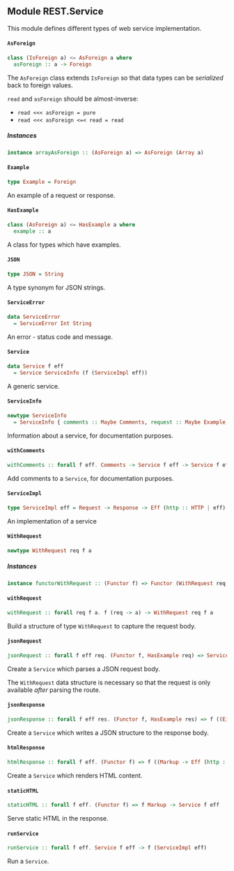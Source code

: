 ## Module REST.Service

This module defines different types of web service implementation.

#### `AsForeign`

``` purescript
class (IsForeign a) <= AsForeign a where
  asForeign :: a -> Foreign
```

The `AsForeign` class extends `IsForeign` so that data types can be _serialized_ back to
foreign values.

`read` and `asForeign` should be almost-inverse:

- `read <<< asForeign = pure`
- `read <<< asForeign <=< read = read`

##### Instances
``` purescript
instance arrayAsForeign :: (AsForeign a) => AsForeign (Array a)
```

#### `Example`

``` purescript
type Example = Foreign
```

An example of a request or response.

#### `HasExample`

``` purescript
class (AsForeign a) <= HasExample a where
  example :: a
```

A class for types which have examples.

#### `JSON`

``` purescript
type JSON = String
```

A type synonym for JSON strings.

#### `ServiceError`

``` purescript
data ServiceError
  = ServiceError Int String
```

An error - status code and message.

#### `Service`

``` purescript
data Service f eff
  = Service ServiceInfo (f (ServiceImpl eff))
```

A generic service.

#### `ServiceInfo`

``` purescript
newtype ServiceInfo
  = ServiceInfo { comments :: Maybe Comments, request :: Maybe Example, response :: Maybe Example }
```

Information about a service, for documentation purposes.

#### `withComments`

``` purescript
withComments :: forall f eff. Comments -> Service f eff -> Service f eff
```

Add comments to a `Service`, for documentation purposes.

#### `ServiceImpl`

``` purescript
type ServiceImpl eff = Request -> Response -> Eff (http :: HTTP | eff) Unit
```

An implementation of a service

#### `WithRequest`

``` purescript
newtype WithRequest req f a
```

##### Instances
``` purescript
instance functorWithRequest :: (Functor f) => Functor (WithRequest req f)
```

#### `withRequest`

``` purescript
withRequest :: forall req f a. f (req -> a) -> WithRequest req f a
```

Build a structure of type `WithRequest` to capture the request body.

#### `jsonRequest`

``` purescript
jsonRequest :: forall f eff req. (Functor f, HasExample req) => Service (WithRequest req f) eff -> Service f eff
```

Create a `Service` which parses a JSON request body.

The `WithRequest` data structure is necessary so that the request is only available
_after_ parsing the route.

#### `jsonResponse`

``` purescript
jsonResponse :: forall f eff res. (Functor f, HasExample res) => f ((Either ServiceError res -> Eff (http :: HTTP | eff) Unit) -> Eff (http :: HTTP | eff) Unit) -> Service f eff
```

Create a `Service` which writes a JSON structure to the response body.

#### `htmlResponse`

``` purescript
htmlResponse :: forall f eff. (Functor f) => f ((Markup -> Eff (http :: HTTP | eff) Unit) -> Eff (http :: HTTP | eff) Unit) -> Service f eff
```

Create a `Service` which renders HTML content.

#### `staticHTML`

``` purescript
staticHTML :: forall f eff. (Functor f) => f Markup -> Service f eff
```

Serve static HTML in the response.

#### `runService`

``` purescript
runService :: forall f eff. Service f eff -> f (ServiceImpl eff)
```

Run a `Service`.


